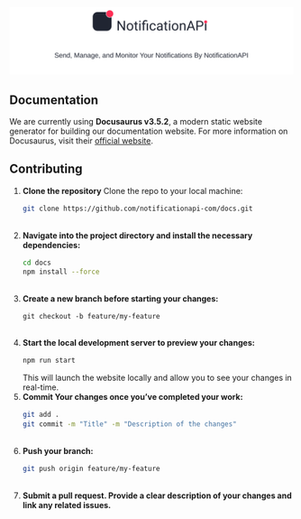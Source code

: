 [![NotificationAPI](./static/ReadmeLogo.svg)]('https://notificationsapi.com')

## Documentation

We are currently using **Docusaurus v3.5.2**, a modern static website generator for building our documentation website. For more information on Docusaurus, visit their [official website](https://docusaurus.io/).

## Contributing

1. **Clone the repository**
   Clone the repo to your local machine:
   ```bash
   git clone https://github.com/notificationapi-com/docs.git
   ```
   </br>
2. **Navigate into the project directory and install the necessary dependencies:**
   ```bash
   cd docs
   npm install --force
   ```
   </br>
3. **Create a new branch before starting your changes:**
   ```bach
   git checkout -b feature/my-feature
   ```
   </br>
4. **Start the local development server to preview your changes:**
   ```bash
   npm run start
   ```
   This will launch the website locally and allow you to see your changes in real-time.
   </br>
5. **Commit Your changes once you’ve completed your work:**
   ```bash
   git add .
   git commit -m "Title" -m "Description of the changes"
   ```
   </br>
6. **Push your branch:**
   ```bash
   git push origin feature/my-feature
   ```
   </br>
7. **Submit a pull request. Provide a clear description of your changes and link any related issues.**
